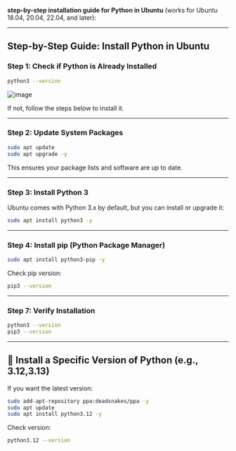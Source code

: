 **step-by-step installation guide for Python in Ubuntu** (works for Ubuntu 18.04, 20.04, 22.04, and later):

---

##  Step-by-Step Guide: Install Python in Ubuntu

### Step 1: Check if Python is Already Installed

```bash
python3 --version
```
![image](https://github.com/user-attachments/assets/c6708b87-331c-4592-b1d4-ee16ae1cb1c1)

If not, follow the steps below to install it.

---

### Step 2: Update System Packages

```bash
sudo apt update
sudo apt upgrade -y
```

This ensures your package lists and software are up to date.

---

### Step 3: Install Python 3

Ubuntu comes with Python 3.x by default, but you can install or upgrade it:

```bash
sudo apt install python3 -y
```

---

### Step 4: Install pip (Python Package Manager)

```bash
sudo apt install python3-pip -y
```

Check pip version:

```bash
pip3 --version
```

---

### Step 7: Verify Installation

```bash
python3 --version
pip3 --version
```

---

## 🧪  Install a Specific Version of Python (e.g., 3.12,3.13)

If you want the latest version:

```bash
sudo add-apt-repository ppa:deadsnakes/ppa -y
sudo apt update
sudo apt install python3.12 -y
```

Check version:
```bash
python3.12 --version
```
